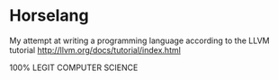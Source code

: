 Horselang
=========

My attempt at writing a programming language according to the LLVM tutorial http://llvm.org/docs/tutorial/index.html

100% LEGIT COMPUTER SCIENCE
